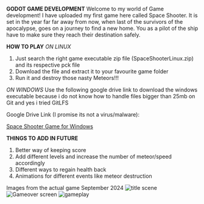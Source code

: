 **GODOT GAME DEVELOPMENT**
Welcome to my world of Game development!
I have uploaded my first game here called Space Shooter. It is set in the year far far away from now, when last of the survivors of the apocalypse,
goes on a journey to find a new home. You as a pilot of the ship have to make sure they reach their destination safely.

**HOW TO PLAY**
*ON LINUX*
1) Just search the right game executable zip file (SpaceShooterLinux.zip) and its respective pck file 
2) Download the file and extract it to your favourite game folder
3) Run it and destroy those nasty Meteors!!!
   
*ON WINDOWS*
Use the following google drive link to download the windows executable because i do not know how to handle files bigger than 25mb on Git and yes i tried GitLFS  

Google Drive Link (I promise its not a virus/malware):  

[Space Shooter Game for Windows](https://drive.google.com/file/d/1jBUrW-1r-66jGONhDcOtwId8sLG6AtLe/view?usp=drive_link)



**THINGS TO ADD IN FUTURE**
1) Better way of keeping score
2) Add different levels and increase the number of meteor/speed accordingly
3) Different ways to regain health back
4) Animations for different events like meteor destruction

Images from the actual game September 2024
![title scene](https://github.com/user-attachments/assets/5de8c755-c8cf-4f52-b146-d72dddd19b38)
![Gameover screen](https://github.com/user-attachments/assets/cef39261-3f08-4b0f-a75d-8ef4a7d4f3bd)
![gameplay](https://github.com/user-attachments/assets/133b976b-5177-4d5b-adfb-eb6b6166efbf)
